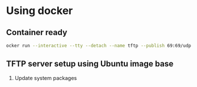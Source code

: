 # Using docker

## Container ready

```bash
ocker run --interactive --tty --detach --name tftp --publish 69:69/udp --volume ~/tftpboot:/var/lib/tftpboot:ro ubuntu:24.04
```

## TFTP server setup using Ubuntu image base

1. Update system packages

```bash

```

